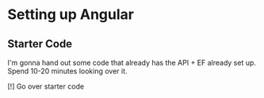 # Setting up Angular

## Starter Code

I'm gonna hand out some code that already has the API + EF already set up. Spend 10-20 minutes looking over it.

[!] Go over starter code



